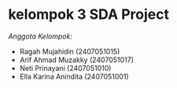 # kelompok 3 SDA Project
*Anggota Kelompok:*
- Ragah Mujahidin        (2407051015)
- Arif Ahmad Muzakky     (2407051017)
- Neti Prinayani         (2407051010)
- Ella Karina Anindita   (2407051001)
